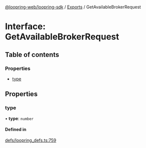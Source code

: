 [@loopring-web/loopring-sdk](../README.md) / [Exports](../modules.md) / GetAvailableBrokerRequest

# Interface: GetAvailableBrokerRequest

## Table of contents

### Properties

- [type](GetAvailableBrokerRequest.md#type)

## Properties

### type

• **type**: `number`

#### Defined in

[defs/loopring_defs.ts:759](https://github.com/Loopring/loopring_sdk/blob/427d9da/src/defs/loopring_defs.ts#L759)

